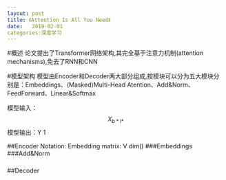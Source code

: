 ```yaml
---
layout: post
title: 《Attention Is All You Need》
date:   2019-02-01
categories:深度学习
---
```

#概述
论文提出了Transformer网络架构,其完全基于注意力机制(attention mechanisms),免去了RNN和CNN

#模型架构
模型由Encoder和Decoder两大部分组成,按模块可以分为五大模块分别是：Embeddings、(Masked)Multi-Head Atention、Add&Norm、FeedForward、Linear&Softmax


模型输入：$$X_{b*l*}$$
模型输出：Y 1

##Encoder
Notation:
Embedding matrix: V  dim()
###Embeddings
###Add&Norm
###
##Decoder

